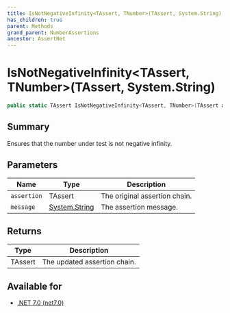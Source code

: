 ```yaml
---
title: IsNotNegativeInfinity<TAssert, TNumber>(TAssert, System.String)
has_children: true
parent: Methods
grand_parent: NumberAssertions
ancestor: AssertNet
---
```

# IsNotNegativeInfinity&lt;TAssert, TNumber&gt;(TAssert, System.String)

```csharp
public static TAssert IsNotNegativeInfinity<TAssert, TNumber>(TAssert assertion, System.String message);
```

## Summary
Ensures that the number under test is not negative infinity.

## Parameters
|Name|Type|Description|
|-|-|-|
|`assertion`|TAssert|The original assertion chain.|
|`message`|[System.String](https://learn.microsoft.com/en-us/dotnet/api/system.string)|The assertion message.|

## Returns
|Type|Description|
|-|-|
|TAssert|The updated assertion chain.|

## Available for
- [.NET 7.0 (net7.0)](https://versionsof.net/core/7.0/)
